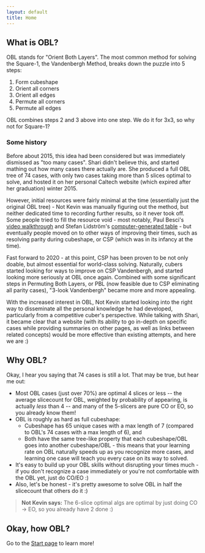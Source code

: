 ```yaml
---
layout: default
title: Home
---
```


## What is OBL?
OBL stands for "Orient Both Layers".  The most common method for solving the Square-1, the Vandenbergh Method, breaks down the puzzle into 5 steps:
1. Form cubeshape
2. Orient all corners
3. Orient all edges
4. Permute all corners
5. Permute all edges

OBL combines steps 2 and 3 above into one step.  We do it for 3x3, so why not for Square-1?

### Some history
Before about 2015, this idea had been considered but was immediately dismissed as "too many cases".  Shari didn't believe this, and started mathing out how many cases there actually are.  She produced a full OBL tree of 74 cases, with only two cases taking more than 5 slices optimal to solve, and hosted it on her personal Caltech website (which expired after her graduation) winter 2015.

However, initial resources were fairly minimal at the time (essentially just the original OBL tree) - Not Kevin was manually figuring out the method, but neither dedicated time to recording further results, so it never took off.  Some people tried to fill the resource void - most notably, Paul Besci's [video walkthrough](https://www.youtube.com/watch?v=506oBmtuYcU) and Stefan Lidström's [computer-generated table](http://hem.bredband.net/_zlv_/rubiks/sq1/sq1-obl.html) - but eventually people moved on to other ways of improving their times, such as resolving parity during cubeshape, or CSP (which was in its infancy at the time).

Fast forward to 2020 - at this point, CSP has been proven to be not only doable, but almost essential for world-class solving.  Naturally, cubers started looking for ways to improve on CSP Vandenbergh, and started looking more seriously at OBL once again.  Combined with some significant steps in Permuting Both Layers, or PBL (now feasible due to CSP eliminating all parity cases), "3-look Vandenbergh" became more and more appealing.

With the increased interest in OBL, Not Kevin started looking into the right way to disseminate all the personal knowledge he had developed, particularly from a competitive cuber's perspective.  While talking with Shari, it became clear that a website (with its ability to go in-depth on specific cases while providing summaries on other pages, as well as links between related concepts) would be more effective than existing attempts, and here we are :)

## Why OBL?
Okay, I hear you saying that 74 cases is still a lot.  That may be true, but hear me out:
* Most OBL cases (just over 70%) are optimal 4 slices or less -- the average slicecount for OBL, weighted by probability of appearing, is actually _less_ than 4 -- and many of the 5-slicers are pure CO or EO, so you already know them!
* OBL is roughly as hard as full cubeshape:
  * Cubeshape has 65 unique cases with a max length of 7 (compared to OBL's 74 cases with a max length of 6), and
  * Both have the same tree-like property that each cubeshape/OBL goes into another cubeshape/OBL - this means that your learning rate on OBL naturally speeds up as you recognize more cases, and learning one case will teach you every case on its way to solved.
* It's easy to build up your OBL skills without disrupting your times much - if you don't recognize a case immediately or you're not comfortable with the OBL yet, just do CO/EO :)
* Also, let's be honest - it's pretty awesome to solve OBL in half the slicecount that others do it :)

> **Not Kevin says:** The 6-slice optimal algs are optimal by just doing CO -> EO, so you already have 2 done :)

## Okay, how OBL?
Go to the [Start page](/start) to learn more!
